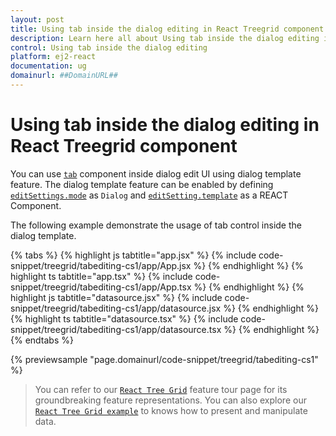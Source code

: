 ```yaml
---
layout: post
title: Using tab inside the dialog editing in React Treegrid component | Syncfusion
description: Learn here all about Using tab inside the dialog editing in Syncfusion React Treegrid component of Syncfusion Essential JS 2 and more.
control: Using tab inside the dialog editing 
platform: ej2-react
documentation: ug
domainurl: ##DomainURL##
---
```


# Using tab inside the dialog editing in React Treegrid component

You can use [`tab`](../../../tab) component inside dialog edit UI using dialog template feature. The dialog template feature can be enabled by defining [`editSettings.mode`](https://ej2.syncfusion.com/react/documentation/api/treegrid/editSettings/#mode) as `Dialog` and [`editSetting.template`](https://ej2.syncfusion.com/react/documentation/api/treegrid/editSettings/#template) as a REACT Component.

The following example demonstrate the usage of tab control inside the dialog template.

{% tabs %}
{% highlight js tabtitle="app.jsx" %}
{% include code-snippet/treegrid/tabediting-cs1/app/App.jsx %}
{% endhighlight %}
{% highlight ts tabtitle="app.tsx" %}
{% include code-snippet/treegrid/tabediting-cs1/app/App.tsx %}
{% endhighlight %}
{% highlight js tabtitle="datasource.jsx" %}
{% include code-snippet/treegrid/tabediting-cs1/app/datasource.jsx %}
{% endhighlight %}
{% highlight ts tabtitle="datasource.tsx" %}
{% include code-snippet/treegrid/tabediting-cs1/app/datasource.tsx %}
{% endhighlight %}
{% endtabs %}

 {% previewsample "page.domainurl/code-snippet/treegrid/tabediting-cs1" %}

> You can refer to our [`React Tree Grid`](https://www.syncfusion.com/react-components/react-tree-grid) feature tour page for its groundbreaking feature representations. You can also explore our [`React Tree Grid example`](https://ej2.syncfusion.com/react/demos/#/material/treegrid/treegrid-overview) to knows how to present and manipulate data.
